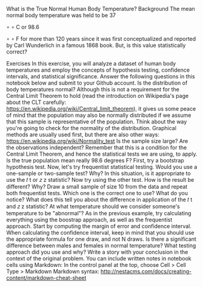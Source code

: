 What is the True Normal Human Body Temperature?
Background
The mean normal body temperature was held to be 37

∘
∘
C or 98.6

∘
∘
F for more than 120 years since it was first conceptualized and reported by Carl Wunderlich in a famous 1868 book. But, is this value statistically correct?

Exercises
In this exercise, you will analyze a dataset of human body temperatures and employ the concepts of hypothesis testing, confidence intervals, and statistical significance.
Answer the following questions in this notebook below and submit to your Github account.
Is the distribution of body temperatures normal? 
Although this is not a requirement for the Central Limit Theorem to hold (read the introduction on Wikipedia's page about the CLT carefully: https://en.wikipedia.org/wiki/Central_limit_theorem), it gives us some peace of mind that the population may also be normally distributed if we assume that this sample is representative of the population. 
Think about the way you're going to check for the normality of the distribution. Graphical methods are usually used first, but there are also other ways: https://en.wikipedia.org/wiki/Normality_test 
Is the sample size large? Are the observations independent? 
Remember that this is a condition for the Central Limit Theorem, and hence the statistical tests we are using, to apply. 
Is the true population mean really 98.6 degrees F? 
First, try a bootstrap hypothesis test. 
Now, let's try frequentist statistical testing. Would you use a one-sample or two-sample test? Why? 
In this situation, is it appropriate to use the 
𝑡
t
or 
𝑧
z
statistic? 
Now try using the other test. How is the result be different? Why? 
Draw a small sample of size 10 from the data and repeat both frequentist tests. 
Which one is the correct one to use? 
What do you notice? What does this tell you about the difference in application of the 
𝑡
t
and 
𝑧
z
statistic? 
At what temperature should we consider someone's temperature to be "abnormal"? 
As in the previous example, try calculating everything using the boostrap approach, as well as the frequentist approach. 
Start by computing the margin of error and confidence interval. When calculating the confidence interval, keep in mind that you should use the appropriate formula for one draw, and not N draws. 
Is there a significant difference between males and females in normal temperature? 
What testing approach did you use and why? 
Write a story with your conclusion in the context of the original problem. 
You can include written notes in notebook cells using Markdown: 
In the control panel at the top, choose Cell > Cell Type > Markdown
Markdown syntax: http://nestacms.com/docs/creating-content/markdown-cheat-sheet
